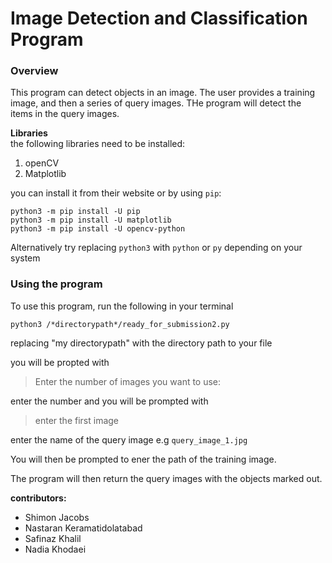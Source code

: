 # Image Detection and Classification Program 

### Overview
This program can detect objects in an image. The user provides a training image, and then a series of query images. THe program will detect the items in the query images.

**Libraries**\
the following libraries need to be installed:

1. openCV
2. Matplotlib

you can install it from their website or by using `pip`:

```console
python3 -m pip install -U pip
python3 -m pip install -U matplotlib
python3 -m pip install -U opencv-python
```
Alternatively try replacing `python3` with `python` or `py` depending on your system

### Using the program 
To use this program, run the following in your terminal

```
python3 /*directorypath*/ready_for_submission2.py
```  

replacing "my directorypath" with the directory path to your file

you will be propted with 

>Enter the number of images you want to use:

enter the number and you will be prompted with

>enter the first image

enter the name of the query image e.g `query_image_1.jpg`

You will then be prompted to ener the path of the training image.

The program will then return the query images with the objects marked out.

**contributors:**
- Shimon Jacobs
- Nastaran Keramatidolatabad
- Safinaz Khalil
- Nadia Khodaei

